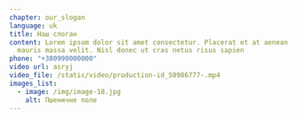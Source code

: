 ```yaml
---
chapter: our_slogan
language: uk
title: Наш слоган
content: Lorem ipsum dolor sit amet consectetur. Placerat et at aenean sed vel
  mauris massa velit. Nisl donec ut cras netus risus sapien
phone: "+380990000000"
video url: asryj
video_file: /static/video/production-id_50986777-.mp4
images_list:
  - image: /img/image-18.jpg
    alt: Пшеничне поле
---
```

